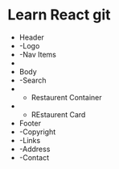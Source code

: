 # Learn React git
 * Header
 * -Logo
 * -Nav Items
 * 
 * Body
 * -Search 
 * - Restaurent Container
 *   - REstaurent Card
 * Footer
 * -Copyright
 * -Links
 * -Address
 * -Contact
 